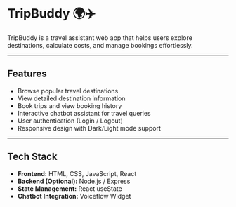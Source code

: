 # TripBuddy 🌍✈️

TripBuddy is a travel assistant web app that helps users explore destinations, calculate costs, and manage bookings effortlessly.  

---

## Features

- Browse popular travel destinations
- View detailed destination information
- Book trips and view booking history
- Interactive chatbot assistant for travel queries
- User authentication (Login / Logout)
- Responsive design with Dark/Light mode support

---

## Tech Stack

- **Frontend:** HTML, CSS, JavaScript, React  
- **Backend (Optional):** Node.js / Express 
- **State Management:** React useState  
- **Chatbot Integration:** Voiceflow Widget  
